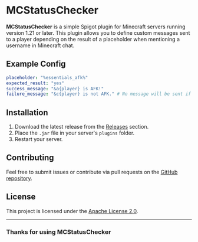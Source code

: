 # MCStatusChecker

**MCStatusChecker** is a simple Spigot plugin for Minecraft servers running version 1.21 or later. This plugin allows you to define custom messages sent to a player depending on the result of a placeholder when mentioning a username in Minecraft chat. 

## Example Config

```yaml
placeholder: "%essentials_afk%"
expected_result: "yes"
success_message: "&a{player} is AFK!"
failure_message: "&c{player} is not AFK." # No message will be sent if this is set to "disabled"
```

## Installation
1. Download the latest release from the [Releases](https://github.com/Alfie51m/MCStatusChecker/releases) section.
2. Place the `.jar` file in your server's `plugins` folder.
3. Restart your server.

## Contributing
Feel free to submit issues or contribute via pull requests on the [GitHub repository](https://github.com/Alfie51m/MCStatusChecker).

## License
This project is licensed under the [Apache License 2.0](https://www.apache.org/licenses/LICENSE-2.0.txt).

--- 

### **Thanks for using MCStatusChecker**